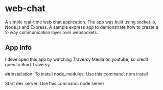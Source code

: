 # web-chat
A simple real-time web chat application.
The app was built using socket.io, Node.js and Express.
A sample express app to demonstrate how to create a 2-way communication layer over websockets.

## App Info
I developed this app by watching Traversy Media on youtube, so credit goes to Brad Traversy.

##Installation:
To install node_modules:
Use this command: npm install

Start dev server:
Use this command: node server

